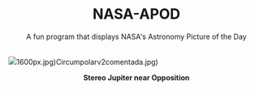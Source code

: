 <div align="center">
  <h1>
    NASA-APOD
  </h1>
</div>
  
<div align="center">
  A fun program that displays NASA's Astronomy Picture of the Day
</div>

<br>

![](https://apod.nasa.gov/apod/image/2311/2023-11-17-1617_1632-Jupiter_Stereo.png)1600px.jpg)Circumpolarv2comentada.jpg)

<p align = "center">
  <b>Stereo Jupiter near Opposition</b>
</p>
